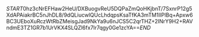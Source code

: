 $START$0hz3cNrEFHaw2HeU/DXBuogvReU5DQPaZmQoHKjbnT/7SxnrP12g5XdAPAiakrBC5nJhDL8/9dQLiucwlQUcLhdqpsKsaTfKA3mTM1IlPlBq+Apxw6BC3UEboXuRczWtRbZMeisgJad9NkYa9u6nJCS5C2qrTHZ+2INrY9H2+RAVndmE3TZ1GR7b1UrVKX4SLQZl6fx7lr7qgy0Ge1zcYA==$END$
